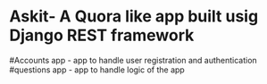 # Askit- A Quora like app built usig Django REST framework 
#Accounts app - app to handle user registration and authentication
#questions app - app to handle logic of the app
